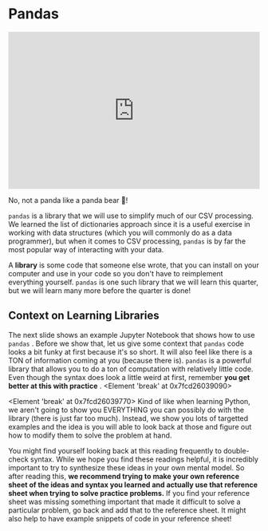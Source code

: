 # Pandas

<div style="position: relative; padding-bottom: 62.5%; height: 0;">
    <iframe src="https://www.loom.com/share/ac6356dc00a246b59fd4ab6ba839d891?sharedAppSource=personal_library" frameborder="0" webkitallowfullscreen mozallowfullscreen allowfullscreen style="position: absolute; top: 0; left: 0; width: 100%; height: 100%;"></iframe>
</div>

No, not a panda like a panda bear 🐼!


`pandas`
is a library that we will use to simplify much of our CSV processing. We learned the list of dictionaries approach since it is a useful exercise in working with data structures (which you will commonly do as a data programmer), but when it comes to CSV processing,
`pandas`
is by far the most popular way of interacting with your data.

A
**library**
is some code that someone else wrote, that you can install on your computer and use in your code so you don't have to reimplement everything yourself.
`pandas`
is one such library that we will learn this quarter, but we will learn many more before the quarter is done!

## Context on Learning Libraries

The next slide shows an example Jupyter Notebook that shows how to use
`pandas`
. Before we show that, let us give some context that
`pandas`
code looks a bit funky at first because it's so short. It will also feel like there is a TON of information coming at you (because there is).
`pandas`
is a powerful library that allows you to do a ton of computation with relatively little code. Even though the syntax does look a little weird at first, remember
**you get better at this with practice**
.
<Element 'break' at 0x7fcd26039090>

<Element 'break' at 0x7fcd26039770>
Kind of like when learning Python, we aren't going to show you EVERYTHING you can possibly do with the library (there is just far too much). Instead, we show you lots of targetted examples and the idea is you will able to look back at those and figure out how to modify them to solve the problem at hand.

You might find yourself looking back at this reading frequently to double-check syntax. While we hope you find these readings helpful, it is incredibly important to try to synthesize these ideas in your own mental model. So after reading this,
**we recommend trying to make your own reference sheet of the ideas and syntax you learned and actually use that reference sheet when trying to solve practice problems.**
If you find your reference sheet was missing something important that made it difficult to solve a particular problem, go back and add that to the reference sheet. It might also help to have example snippets of code in your reference sheet!


